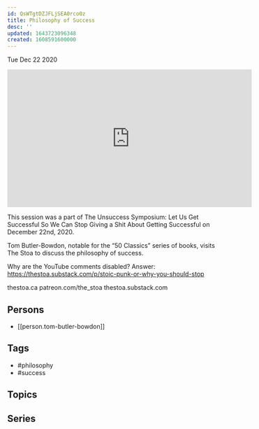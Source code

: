 ```yaml
---
id: QsWTgtDZJFLjSEA0rco0z
title: Philosophy of Success
desc: ''
updated: 1643723096348
created: 1608591600000
---
```





Tue Dec 22 2020

<iframe width="560" height="315" src="https://www.youtube.com/embed/mkIJCkcoLWA" title="Philosophy of Success w/ Tom Butler-Bowdon" frameborder="0" allow="accelerometer; autoplay; clipboard-write; encrypted-media; gyroscope; picture-in-picture" allowfullscreen ></iframe>

This session was a part of The Unsuccess Symposium: Let Us Get Successful So We Can Stop Giving a Shit About Getting Successful on December 22nd, 2020.

Tom Butler-Bowdon, notable for the “50 Classics” series of books, visits The Stoa to discuss the philosophy of success.

Why are the YouTube comments disabled? Answer: https://thestoa.substack.com/p/stoic-punk-or-why-you-should-stop

thestoa.ca
patreon.com/the_stoa
thestoa.substack.com

## Persons

- [[person.tom-butler-bowdon]]

## Tags

- #philosophy
- #success

## Topics



## Series



